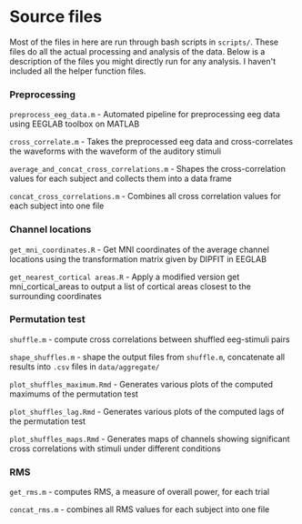 # Source files

Most of the files in here are run through bash scripts in `scripts/`. These files do all the actual processing and analysis of the data. Below is a description of the files you might directly run for any analysis. I haven't included all the helper function files.

### Preprocessing

`preprocess_eeg_data.m` - Automated pipeline for preprocessing eeg data using EEGLAB toolbox on MATLAB

`cross_correlate.m` - Takes the preprocessed eeg data and cross-correlates the waveforms with the waveform of the auditory stimuli

`average_and_concat_cross_correlations.m` - Shapes the cross-correlation values for each subject and collects them into a data frame

`concat_cross_correlations.m` - Combines all cross correlation values for each subject into one file

### Channel locations

`get_mni_coordinates.R` - Get MNI coordinates of the average channel locations using the transformation matrix given by DIPFIT in EEGLAB

`get_nearest_cortical areas.R` - Apply a modified version get mni_cortical_areas to output a list of cortical areas closest to the surrounding coordinates

### Permutation test

`shuffle.m` - compute cross correlations between shuffled eeg-stimuli pairs

`shape_shuffles.m` - shape the output files from `shuffle.m`, concatenate all results into `.csv` files in `data/aggregate/`

`plot_shuffles_maximum.Rmd` - Generates various plots of the computed maximums of the permutation test

`plot_shuffles_lag.Rmd` - Generates various plots of the computed lags of the permutation test

`plot_shuffles_maps.Rmd` - Generates maps of channels showing significant cross correlations with stimuli under different conditions

### RMS

`get_rms.m` - computes RMS, a measure of overall power, for each trial

`concat_rms.m` - combines all RMS values for each subject into one file




